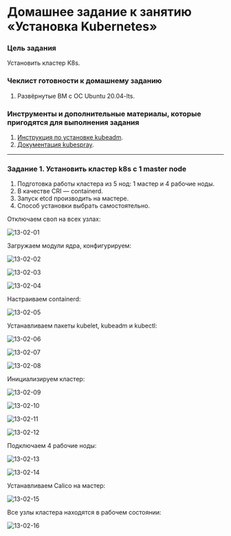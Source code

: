 # Домашнее задание к занятию «Установка Kubernetes»

### Цель задания

Установить кластер K8s.

### Чеклист готовности к домашнему заданию

1. Развёрнутые ВМ с ОС Ubuntu 20.04-lts.


### Инструменты и дополнительные материалы, которые пригодятся для выполнения задания

1. [Инструкция по установке kubeadm](https://kubernetes.io/docs/setup/production-environment/tools/kubeadm/create-cluster-kubeadm/).
2. [Документация kubespray](https://kubespray.io/).

-----

### Задание 1. Установить кластер k8s с 1 master node

1. Подготовка работы кластера из 5 нод: 1 мастер и 4 рабочие ноды.
2. В качестве CRI — containerd.
3. Запуск etcd производить на мастере.
4. Способ установки выбрать самостоятельно.

Отключаем своп на всех узлах:

![13-02-01](./13-02-01.png)

Загружаем модули ядра, конфигурируем:

![13-02-02](./13-02-02.png)

![13-02-03](./13-02-03.png)

![13-02-04](./13-02-04.png)

Настраиваем containerd:

![13-02-05](./13-02-05.png)

Устанавливаем пакеты kubelet, kubeadm и kubectl:

![13-02-06](./13-02-06.png)

![13-02-07](./13-02-07.png)

![13-02-08](./13-02-08.png)

Инициализируем кластер:

![13-02-09](./13-02-09.png)

![13-02-10](./13-02-10.png)

![13-02-11](./13-02-11.png)

![13-02-12](./13-02-12.png)

Подключаем 4 рабочие ноды:

![13-02-13](./13-02-13.png)

![13-02-14](./13-02-14.png)

Устанавливаем Calico на мастер:

![13-02-15](./13-02-15.png)

Все узлы кластера находятся в рабочем состоянии:

![13-02-16](./13-02-16.png)